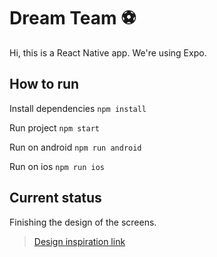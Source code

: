 # Dream Team ⚽
Hi, this is a React Native app. We're using Expo.

## How to run
Install dependencies
`npm install`

Run project
`npm start`

Run on android
`npm run android`

Run on ios
`npm run ios`

## Current status
Finishing the design of the screens.

> [Design inspiration link](https://www.figma.com/file/E60boXTrmSmKJqkgbjJVRJ/Live-Score-UI-KIT-(FREEBIES)-%E2%9A%BD%EF%B8%8F-(Community)?node-id=446%3A18760&mode=dev)